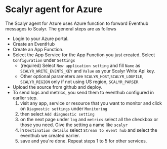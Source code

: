 # Scalyr agent for Azure
The Scalyr agent for Azure uses Azure function to forward Eventhub messages to Scalyr.
The general steps are as follows

 - Login to your Azure portal. 
 - Create an EventHub
 - Create an App Function. 
 - Select the App Service for the App Function you just created. Select `Configuration` under `Settings`
    - (required) Select `New application setting` and fill `Name` as `SCALYR_WRITE_EVENTS_KEY` and `Value` as your Scalyr Write Api key.
    - Other optional parameters are `SCALYR_HOST`,`SCALYR_LOGFILE`, `SCALYR_REGION` only if not using US region, `SCALYR_PARSER`
 - Upload the source from github and deploy.
 - To send logs and metrics, you send them to eventhub configured in earlier step.
    1. visit any app, service or resource that you want to monitor and click on `Diagnostic settings` under `Monitoring`
    2. then select `Add diagnostic setting`
    3. on the next page under `log` and `metrics` select all the checkbox or those you need. Give the setting a name like `scalyr`
    4. in `Destination details` select `Stream to event hub` and select the eventhub we created earlier.
    5. save and you're done. Repeat steps 1 to 5 for other services.